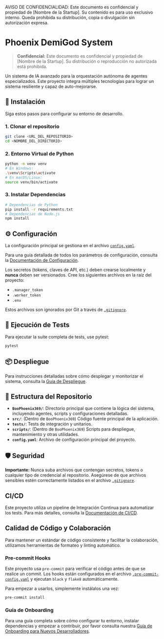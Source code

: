 AVISO DE CONFIDENCIALIDAD: Este documento es confidencial y propiedad de [Nombre de la Startup]. Su contenido es para uso exclusivo interno. Queda prohibida su distribución, copia o divulgación sin autorización expresa.

# Phoenix DemiGod System

> **Confidencial:** Este documento es confidencial y propiedad de [Nombre de la Startup]. Su distribución o reproducción no autorizada está prohibida.

Un sistema de IA avanzado para la orquestación autónoma de agentes especializados. Este proyecto integra múltiples tecnologías para lograr un sistema resiliente y capaz de auto-mejorarse.

## 🚀 Instalación

Siga estos pasos para configurar su entorno de desarrollo.

### 1. Clonar el repositorio

```bash
git clone <URL_DEL_REPOSITORIO>
cd <NOMBRE_DEL_DIRECTORIO>
```

### 2. Entorno Virtual de Python

```bash
python -m venv venv
# En Windows:
.\venv\Scripts\activate
# En macOS/Linux:
source venv/bin/activate
```

### 3. Instalar Dependencias

```bash
# Dependencias de Python
pip install -r requirements.txt
# Dependencias de Node.js
npm install
```

## ⚙️ Configuración

La configuración principal se gestiona en el archivo [`config.yaml`](./config.yaml:1).

Para una guía detallada de todos los parámetros de configuración, consulta la [Documentación de Configuración](docs/configuracion.md).

Los secretos (tokens, claves de API, etc.) deben crearse localmente y **nunca** deben ser versionados. Cree los siguientes archivos en la raíz del proyecto:

* `.manager_token`
* `.worker_token`
* `.env`

Estos archivos son ignorados por Git a través de [`.gitignore`](./.gitignore:1).

## 🧪 Ejecución de Tests

Para ejecutar la suite completa de tests, use pytest:

```bash
pytest
```

## 📦 Despliegue

Para instrucciones detalladas sobre cómo desplegar y monitorizar el sistema, consulta la [Guía de Despliegue](docs/deployment-guide.md).

## 📂 Estructura del Repositorio

* **`BooPhoenix369/`**: Directorio principal que contiene la lógica del sistema, incluyendo agentes, scripts y configuraciones detalladas.
* **`src/`**: (Dentro de `BooPhoenix369`) Código fuente principal de la aplicación.
* **`tests/`**: Tests de integración y unitarios.
* **`scripts/`**: (Dentro de `BooPhoenix369`) Scripts para despliegue, mantenimiento y otras utilidades.
* **`config.yaml`**: Archivo de configuración principal del proyecto.

## 🛡️ Seguridad

**Importante:** Nunca suba archivos que contengan secretos, tokens o cualquier tipo de credencial al repositorio. Asegúrese de que archivos sensibles estén correctamente listados en el archivo [`.gitignore`](./.gitignore:1).

## CI/CD

Este proyecto utiliza un pipeline de Integración Continua para automatizar los tests. Para más detalles, consulta la [Documentación de CI/CD](docs/ci-cd.md).

## Calidad de Código y Colaboración

Para mantener un estándar de código consistente y facilitar la colaboración, utilizamos herramientas de formateo y linting automático.

### Pre-commit Hooks

Este proyecto usa `pre-commit` para verificar el código antes de que se realice un commit. Los hooks están configurados en el archivo [`.pre-commit-config.yaml`](./.pre-commit-config.yaml:1) y ejecutan `black` y `flake8` automáticamente.

Para empezar a usarlos, simplemente instálalos una vez:

```bash
pre-commit install
```

### Guía de Onboarding

Para una guía completa sobre cómo configurar tu entorno, instalar dependencias y empezar a contribuir, por favor consulta nuestra [Guía de Onboarding para Nuevos Desarrolladores](./docs/ONBOARDING.md:1).
